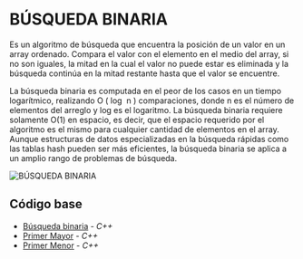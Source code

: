 # BÚSQUEDA BINARIA

Es un algoritmo de búsqueda que encuentra la posición de un valor en un array ordenado. Compara el valor con el elemento en el medio del array, si no son iguales, la mitad en la cual el valor no puede estar es eliminada y la búsqueda continúa en la mitad restante hasta que el valor se encuentre.

La búsqueda binaria es computada en el peor de los casos en un tiempo logarítmico, realizando O ( log ⁡ n ) comparaciones, donde n es el número de elementos del arreglo y log es el logaritmo. La búsqueda binaria requiere solamente O(1) en espacio, es decir, que el espacio requerido por el algoritmo es el mismo para cualquier cantidad de elementos en el array. Aunque estructuras de datos especializadas en la búsqueda rápidas como las tablas hash pueden ser más eficientes, la búsqueda binaria se aplica a un amplio rango de problemas de búsqueda.

![BÚSQUEDA BINARIA](https://programacionpython80889555.files.wordpress.com/2021/12/ejemplo.png)

## Código base
-  [Búsqueda binaria](https://github.com/NatiBilbao/AlgoritmicaII2022/blob/main/Contenido/Capitulo%204/Busqueda_binaria/binarySearch.cpp) - _C++_
-  [Primer Mayor](https://github.com/NatiBilbao/AlgoritmicaII2022/blob/main/Contenido/Capitulo%204/Busqueda_binaria/primerMayor.cpp) - _C++_
-  [Primer Menor](https://github.com/NatiBilbao/AlgoritmicaII2022/blob/main/Contenido/Capitulo%204/Busqueda_binaria/primeroMenor.cpp) - _C++_
